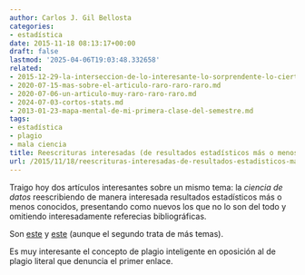 ```yaml
---
author: Carlos J. Gil Bellosta
categories:
- estadística
date: 2015-11-18 08:13:17+00:00
draft: false
lastmod: '2025-04-06T19:03:48.332658'
related:
- 2015-12-29-la-interseccion-de-lo-interesante-lo-sorprendente-lo-cierto-y-lo-basado-en-datos.md
- 2020-07-15-mas-sobre-el-articulo-raro-raro-raro.md
- 2020-07-06-un-articulo-muy-raro-raro-raro.md
- 2024-07-03-cortos-stats.md
- 2013-01-23-mapa-mental-de-mi-primera-clase-del-semestre.md
tags:
- estadística
- plagio
- mala ciencia
title: Reescrituras interesadas (de resultados estadísticos más o menos conocidos)
url: /2015/11/18/reescrituras-interesadas-de-resultados-estadisticos-mas-o-menos-conocidos/
---
```


Traigo hoy dos artículos interesantes sobre un mismo tema: la _ciencia de datos_ reescribiendo de manera interesada resultados estadísticos más o menos conocidos, presentando como nuevos los que no lo son del todo y omitiendo interesadamente referecias bibliográficas.

Son [este](http://elmorigin.wix.com/originofelm) y [este](https://matloff.wordpress.com/2014/08/26/statistics-losing-ground-to-cs-losing-image-among-students/) (aunque el segundo trata de más temas).

Es muy interesante el concepto de plagio inteligente en oposición al de plagio literal que denuncia el primer enlace.